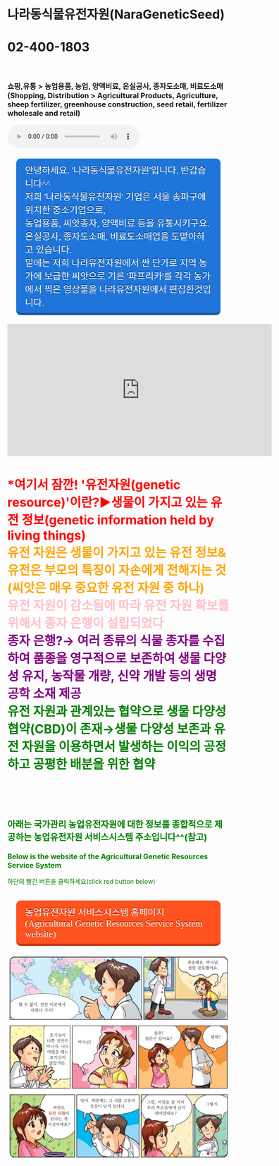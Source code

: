 # 나라동식물유전자원(NaraGeneticSeed)
<h1>02-400-1803</h1><br>
<h3>쇼핑,유통 > 농업용품, 농업, 양액비료, 온실공사, 종자도소매, 비료도소매<br>
(Shopping, Distribution > Agricultural Products, Agriculture, sheep fertilizer, greenhouse construction, seed retail, fertilizer wholesale and retail)</h3>
<html>

<head>
 <style>
    .btn{
      text-decoration: none;
      font-size:1.3rem;
      color:white;
      padding:10px 20px 10px 20px;
      margin:20px;
      display:inline-block;
      border-radius: 10px;
      transition:all 0.1s;
      text-shadow: 0px -2px rgba(0, 0, 0, 0.44);
      font-family: 'Lobster', cursive;
    }
    .btn:active{
      transform: translateY(3px);
    }
    .btn.blue{
      background-color: #1f75d9;
      border-bottom:5px solid #165195;
    }
    .btn.blue:active{
      border-bottom:2px solid #165195;
    }
    .btn.red{
      background-color: #ff521e;
      border-bottom:5px solid #c1370e;
    }
    .btn.red:active{
      border-bottom:2px solid #c1370e;
    }
  </style>
</head>


<body>
<body background="유전자원사이트배경.png"> 
<audio src="배경음악.mp3" controls autoplay></audio>
<a class="btn blue" href="#blue">안녕하세요. '나라동식물유전자원'입니다. 반갑습니다^^<br>저희 '나라동식물유전자원' 기업은 서울 송파구에 위치한 중소기업으로,<br>농업용품, 씨앗종자, 양액비료 등을 유통시키구요.<br>온실공사, 종자도소매, 비료도소매업을 도맡아하고 있습니다.<br>밑에는 저희 나라유전자원에서 싼 단가로 지역 농가에 보급한 씨앗으로 기른 '파프리카'를 각각 농가에서 찍은 영상물을 나라유전자원에서 편집한것입니다.</a>

<iframe width="600" height="300" src="https://www.youtube.com/embed/WgQIPLgDT2M" frameborder="0" allow="accelerometer; autoplay; encrypted-media; gyroscope; picture-in-picture" allowfullscreen></iframe>

<h1><font color="red">*여기서 잠깐! '유전자원(genetic resource)'이란?▶생물이 가지고 있는 유전 정보(genetic information held by living things)<br>
<font color="orange">유전 자원은 생물이 가지고 있는 유전 정보&유전은 부모의 특징이 자손에게 전해지는 것(씨앗은 매우 중요한 유전 자원 중 하나)<br>
<font color="pink">유전 자원이 감소됨에 따라 유전 자원 확보를 위해서 종자 은행이 설립되었다<br>
<font color="purple">종자 은행?→ 여러 종류의 식물 종자를 수집하여 품종을 영구적으로 보존하여 생물 다양성 유지, 농작물 개량, 신약 개발 등의 생명 공학 소재 제공<br>
<font color="green">유전 자원과 관계있는 협약으로 생물 다양성 협약(CBD)이 존재→생물 다양성 보존과 유전 자원을 이용하면서 발생하는 이익의 공정하고 공평한 배분을 위한 협약</h1><br>


<br><br>
<p style="font-size:20px;"><b>아래는 국가관리 농업유전자원에 대한 정보를 종합적으로 제공하는 농업유전자원 서비스시스템 주소입니다^^(참고)</b>
<p style="font-size:16px;"><b>Below is the website of the Agricultural Genetic Resources Service System</b>
<p style="font-size:14px;">하단의 빨간 버튼을 클릭하세요(click red button below)</p>
  <a class="btn red" href="http://genebank.rda.go.kr/" target="_blank">농업유전자원 서비스시스템 홈페이지(Agricultural Genetic Resources Service System website)</a>

<img src="유전자원설명자료.jpg">
